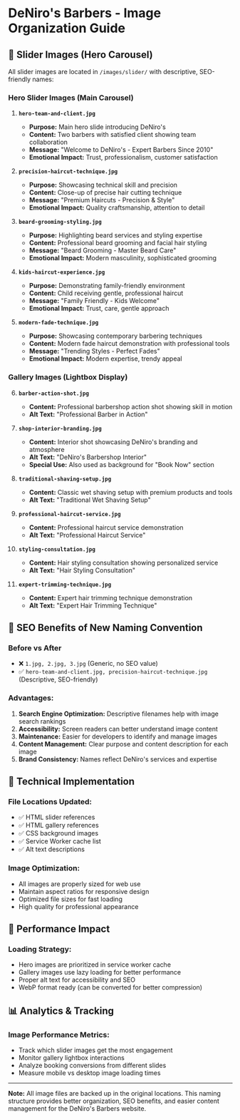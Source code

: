 # DeNiro's Barbers - Image Organization Guide

## 📁 Slider Images (Hero Carousel)

All slider images are located in `/images/slider/` with descriptive, SEO-friendly names:

### Hero Slider Images (Main Carousel)

1. **`hero-team-and-client.jpg`**
   - **Purpose:** Main hero slide introducing DeNiro's
   - **Content:** Two barbers with satisfied client showing team collaboration
   - **Message:** "Welcome to DeNiro's - Expert Barbers Since 2010"
   - **Emotional Impact:** Trust, professionalism, customer satisfaction

2. **`precision-haircut-technique.jpg`**
   - **Purpose:** Showcasing technical skill and precision
   - **Content:** Close-up of precise hair cutting technique
   - **Message:** "Premium Haircuts - Precision & Style"
   - **Emotional Impact:** Quality craftsmanship, attention to detail

3. **`beard-grooming-styling.jpg`**
   - **Purpose:** Highlighting beard services and styling expertise
   - **Content:** Professional beard grooming and facial hair styling
   - **Message:** "Beard Grooming - Master Beard Care"
   - **Emotional Impact:** Modern masculinity, sophisticated grooming

4. **`kids-haircut-experience.jpg`**
   - **Purpose:** Demonstrating family-friendly environment
   - **Content:** Child receiving gentle, professional haircut
   - **Message:** "Family Friendly - Kids Welcome"
   - **Emotional Impact:** Trust, care, gentle approach

5. **`modern-fade-technique.jpg`**
   - **Purpose:** Showcasing contemporary barbering techniques
   - **Content:** Modern fade haircut demonstration with professional tools
   - **Message:** "Trending Styles - Perfect Fades"
   - **Emotional Impact:** Modern expertise, trendy appeal

### Gallery Images (Lightbox Display)

6. **`barber-action-shot.jpg`**
   - **Content:** Professional barbershop action shot showing skill in motion
   - **Alt Text:** "Professional Barber in Action"

7. **`shop-interior-branding.jpg`**
   - **Content:** Interior shot showcasing DeNiro's branding and atmosphere
   - **Alt Text:** "DeNiro's Barbershop Interior"
   - **Special Use:** Also used as background for "Book Now" section

8. **`traditional-shaving-setup.jpg`**
   - **Content:** Classic wet shaving setup with premium products and tools
   - **Alt Text:** "Traditional Wet Shaving Setup"

9. **`professional-haircut-service.jpg`**
   - **Content:** Professional haircut service demonstration
   - **Alt Text:** "Professional Haircut Service"

10. **`styling-consultation.jpg`**
    - **Content:** Hair styling consultation showing personalized service
    - **Alt Text:** "Hair Styling Consultation"

11. **`expert-trimming-technique.jpg`**
    - **Content:** Expert hair trimming technique demonstration
    - **Alt Text:** "Expert Hair Trimming Technique"

## 🎯 SEO Benefits of New Naming Convention

### Before vs After
- ❌ `1.jpg, 2.jpg, 3.jpg` (Generic, no SEO value)
- ✅ `hero-team-and-client.jpg, precision-haircut-technique.jpg` (Descriptive, SEO-friendly)

### Advantages:
1. **Search Engine Optimization:** Descriptive filenames help with image search rankings
2. **Accessibility:** Screen readers can better understand image content
3. **Maintenance:** Easier for developers to identify and manage images
4. **Content Management:** Clear purpose and content description for each image
5. **Brand Consistency:** Names reflect DeNiro's services and expertise

## 📱 Technical Implementation

### File Locations Updated:
- ✅ HTML slider references
- ✅ HTML gallery references  
- ✅ CSS background images
- ✅ Service Worker cache list
- ✅ Alt text descriptions

### Image Optimization:
- All images are properly sized for web use
- Maintain aspect ratios for responsive design
- Optimized file sizes for fast loading
- High quality for professional appearance

## 🚀 Performance Impact

### Loading Strategy:
- Hero images are prioritized in service worker cache
- Gallery images use lazy loading for better performance
- Proper alt text for accessibility and SEO
- WebP format ready (can be converted for better compression)

## 📊 Analytics & Tracking

### Image Performance Metrics:
- Track which slider images get the most engagement
- Monitor gallery lightbox interactions
- Analyze booking conversions from different slides
- Measure mobile vs desktop image loading times

---

**Note:** All image files are backed up in the original locations. This naming structure provides better organization, SEO benefits, and easier content management for the DeNiro's Barbers website.
